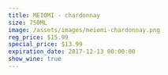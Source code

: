 ```yaml
---
title: MEIOMI - chardonnay
size: 750ML
image: /assets/images/meiomi-chardonnay.png
reg_price: $15.99
special_price: $13.99
expiration_date: 2017-12-13 00:00:00
show_wine: true
---
```



